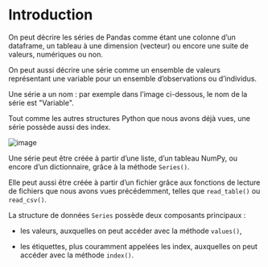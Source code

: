 # Introduction

On peut décrire les séries de Pandas comme étant une colonne d’un dataframe, un tableau à une dimension (vecteur) ou encore une suite de valeurs, numériques ou non. 

On peut aussi décrire une série comme un ensemble de valeurs représentant une variable pour un ensemble d’observations ou d’individus. 

Une série a un nom : par exemple dans l’image ci-dessous, le nom de la série est "Variable". 

Tout comme les autres structures Python que nous avons déjà vues, une série possède aussi des index.

![image](https://github.com/user-attachments/assets/65e67f9f-ee4f-4575-8fee-67bd57a59d1c)

Une série peut être créée à partir d’une liste, d’un tableau NumPy, ou encore d’un dictionnaire, grâce à la méthode ```Series()```. 

Elle peut aussi être créée à partir d’un fichier grâce aux fonctions de lecture de fichiers que nous avons vues précédemment, telles que ```read_table()``` ou ```read_csv()```.

La structure de données ```Series``` possède deux composants principaux :

- les valeurs, auxquelles on peut accéder avec la méthode ```values()```,

- les étiquettes, plus couramment appelées les index, auxquelles on peut accéder avec la méthode ```index()```.
